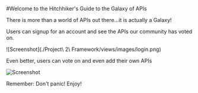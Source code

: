 #Welcome to the Hitchhiker's Guide to the Galaxy of APIs

There is more than a world of APIs out there...it is actually a Galaxy!

Users can signup for an account and see the APIs our community has voted on.

![Screenshot](./Project\ 2\ Framework/views/images/login.png)

Even better, users can vote on and even add their own APIs 

![Screenshot](../views/images/table.png)

Remember: Don't panic! Enjoy!





